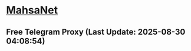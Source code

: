 
# [MahsaNet](https://t.me/mahsa_net)
## Free Telegram Proxy (Last Update: 2025-08-30 04:08:54)

    